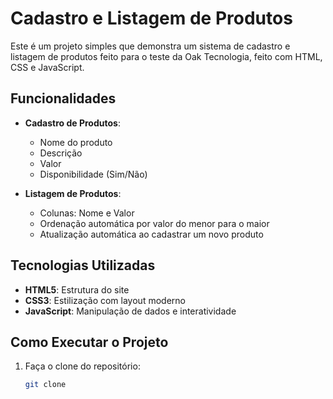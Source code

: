 # Cadastro e Listagem de Produtos

Este é um projeto simples que demonstra um sistema de cadastro e listagem de produtos feito para o teste da Oak Tecnologia, feito com HTML, CSS e JavaScript.

## Funcionalidades

- **Cadastro de Produtos**:
  - Nome do produto
  - Descrição
  - Valor
  - Disponibilidade (Sim/Não)

- **Listagem de Produtos**:
  - Colunas: Nome e Valor
  - Ordenação automática por valor do menor para o maior
  - Atualização automática ao cadastrar um novo produto

## Tecnologias Utilizadas

- **HTML5**: Estrutura do site
- **CSS3**: Estilização com layout moderno
- **JavaScript**: Manipulação de dados e interatividade

## Como Executar o Projeto

1. Faça o clone do repositório:
   ```bash
   git clone 
